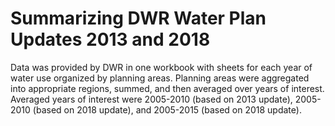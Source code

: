 # Summarizing DWR Water Plan Updates 2013 and 2018

Data was provided by DWR in one workbook with sheets for each year of water use organized by planning areas. Planning areas were aggregated into appropriate regions, summed, and then averaged over years of interest. Averaged years of interest were 2005-2010 (based on 2013 update), 2005-2010 (based on 2018 update), and 2005-2015 (based on 2018 update). 

